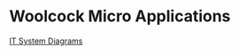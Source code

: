 # Woolcock Micro Applications

<a target=_blank href=https://vmiis.github.io/wimr-diagrams/ >IT System Diagrams</a>
